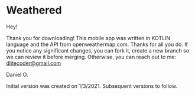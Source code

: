 # Weathered
Hey!

Thank you for downloading!
This mobile app was written in KOTLIN language and the API from openweathermap.com. Thanks for all you do.
If you notice any significant changes, you can fork it, create a new branch so we can review it before merging.
Otherwise, you can reach out to me: dlitecoder@gmail.com

Daniel O.

Initial version was created on 1/3/2021.
Subsequent versions to follow.



